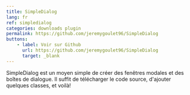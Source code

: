 ```yaml
---
title: SimpleDialog
lang: fr
ref: simpledialog
categories: downloads plugin
permalink: https://github.com/jeremygoulet96/SimpleDialog
buttons:
    - label: Voir sur Github
      url: https://github.com/jeremygoulet96/SimpleDialog
      target: _blank
---
```


SimpleDialog est un moyen simple de créer des fenêtres modales et des boîtes de dialogue. Il suffit de télécharger le code source, d'ajouter quelques classes, et voilà!
